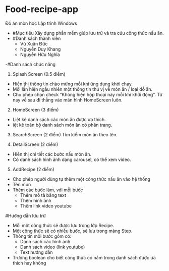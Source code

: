 # Food-recipe-app
Đồ án môn học Lập trình Windows
- #Mục tiêu 
Xây dựng phần mềm giúp lưu trữ và tra cứu công thức nấu ăn.
- #Danh sách thành viên
	+ Vũ Xuân Đức
	+ Nguyễn Duy Khang
	+ Nguyễn Hữu Nghĩa

-#Danh sách chức năng

1. Splash Screen (0.5 điểm)
- Hiển thị thông tin chào mừng mỗi khi ứng dụng khởi chạy.
- Mỗi lần hiện ngẫu nhiên một thông tin thú vị về món ăn / loại đồ ăn.
- Cho phép chọn check “Không hiện hộp thoại này mỗi khi khởi động”. Từ nay về sau đi thẳng vào màn hình HomeScreen luôn.

2. HomeScreen (3 điểm)
- Liệt kê danh sách các món ăn được ưa thích.
- iệt kê toàn bộ danh sách món ăn có phân trang.

3. SearchScreen (2 điểm)
Tìm kiếm món ăn theo tên.

4. DetailScreen (2 điểm)
- Hiển thị chi tiết các bước nấu món ăn.
- Có danh sách hình ảnh dạng carousel, có thể xem video.

5. AddRecipe (2 điểm)
- Cho phép người dùng tự thêm một công thức nấu ăn vào hệ thống
- Tên món
- Thêm các bước làm, với mỗi bước
    + Thêm mô tả bằng text
    + Thêm hình ảnh
    + Thêm link video youtube

#Hướng dẫn lưu trữ 
- Mỗi một công thức sẽ được lưu trong lớp Recipe.
- Một công thức sẽ có nhiều bước, sẽ lưu trong mảng Step.
- Thông tin mỗi bước gồm có:
	+ Danh sách các hình ảnh
	+ Danh sách video (link youtube)
	+ Text hướng dẫn
- Trường boolean cho biết công thức có nằm trong danh sách được ưa thích hay không
